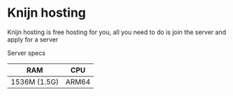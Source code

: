 # Knijn hosting
Knijn hosting is free hosting for you, all you need to do is join the server and apply for a server

Server specs

RAM|CPU
---|---|
1536M (1.5G)|ARM64
